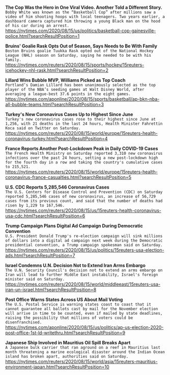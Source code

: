 **The Cop Was the Hero in One Viral Video. Another Told a Different Story.**\
`Bobby White was known as the “Basketball Cop” after millions saw a video of him shooting hoops with local teenagers. Two years earlier, a dashboard camera captured him throwing a young Black man on the hood of his car during an arrest.`\
https://nytimes.com/2020/08/15/us/politics/basketball-cop-gainesville-police.html?searchResultPosition=1

**Bruins' Goalie Rask Opts Out of Season, Says Needs to Be With Family**\
`Boston Bruins goalie Tuukka Rask opted out of the National Hockey League (NHL) season on Saturday, saying he needed to be with his family. `\
https://nytimes.com/reuters/2020/08/15/sports/hockey/15reuters-icehockey-nhl-rask.html?searchResultPosition=2

**Lillard Wins Bubble MVP, Williams Picked as Top Coach**\
`Portland’s Damian Lillard has been unanimously selected as the top player of the NBA’s seeding games at Walt Disney World, after averaging a league-best 37.6 points in the eight games.`\
https://nytimes.com/aponline/2020/08/15/sports/basketball/ap-bkn-nba-all-bubble-teams.html?searchResultPosition=3

**Turkey's New Coronavirus Cases Up to Highest Since June**\
`Turkey's new coronavirus cases rose to their highest since June at 1,256, with 21 deaths in the last 24 hours, Health Minister Fahrettin Koca said on Twitter on Saturday.  `\
https://nytimes.com/reuters/2020/08/15/world/europe/15reuters-health-coronavirus-turkey.html?searchResultPosition=4

**France Reports Another Post-Lockdown Peak in Daily COVID-19 Cases**\
`The French Health Ministry on Saturday reported 3,310 new coronavirus infections over the past 24 hours, setting a new post-lockdown high for the fourth day in a row and taking the country's cumulative cases to 215,521. `\
https://nytimes.com/reuters/2020/08/15/world/europe/15reuters-health-coronavirus-france-casualties.html?searchResultPosition=5

**U.S. CDC Reports 5,285,546 Coronavirus Cases**\
`The U.S. Centers for Disease Control and Prevention (CDC) on Saturday reported 5,285,546 cases of new coronavirus, an increase of 56,729 cases from its previous count, and said that the number of deaths had risen by 1,229 to 167,546.`\
https://nytimes.com/reuters/2020/08/15/us/15reuters-health-coronavirus-usa-cdc.html?searchResultPosition=6

**Trump Campaign Plans Digital Ad Campaign During Democratic Convention**\
`U.S. President Donald Trump's re-election campaign will sink millions of dollars into a digital ad campaign next week during the Democratic presidential convention, a Trump campaign spokesman said on Saturday.`\
https://nytimes.com/reuters/2020/08/15/us/politics/15reuters-usa-election-ads.html?searchResultPosition=7

**Israel Condemns U.N. Decision Not to Extend Iran Arms Embargo**\
`The U.N. Security Council's decision not to extend an arms embargo on Iran will lead to further Middle East instability, Israel's foreign minister said on Saturday.`\
https://nytimes.com/reuters/2020/08/15/world/middleeast/15reuters-usa-iran-un-israel.html?searchResultPosition=8

**Post Office Warns States Across US About Mail Voting**\
`The U.S. Postal Service is warning states coast to coast that it cannot guarantee all ballots cast by mail for the November election will arrive in time to be counted, even if mailed by state deadlines, raising the possibility that millions of voters could be disenfranchised.`\
https://nytimes.com/aponline/2020/08/15/us/politics/ap-us-election-2020-post-office-1st-ld-writethru.html?searchResultPosition=9

**Japanese Ship Involved in Mauritius Oil Spill Breaks Apart**\
`A Japanese bulk carrier that ran aground on a reef in Mauritius last month threatening a marine ecological disaster around the Indian Ocean island has broken apart, authorities said on Saturday.`\
https://nytimes.com/reuters/2020/08/15/world/asia/15reuters-mauritius-environment-japan.html?searchResultPosition=10

